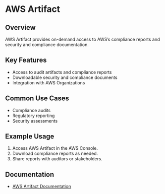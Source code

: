 # AWS Artifact

## Overview
AWS Artifact provides on-demand access to AWS’s compliance reports and security and compliance documentation.

## Key Features
- Access to audit artifacts and compliance reports
- Downloadable security and compliance documents
- Integration with AWS Organizations

## Common Use Cases
- Compliance audits
- Regulatory reporting
- Security assessments

## Example Usage
1. Access AWS Artifact in the AWS Console.
2. Download compliance reports as needed.
3. Share reports with auditors or stakeholders.

## Documentation
- [AWS Artifact Documentation](https://docs.aws.amazon.com/artifact/)

